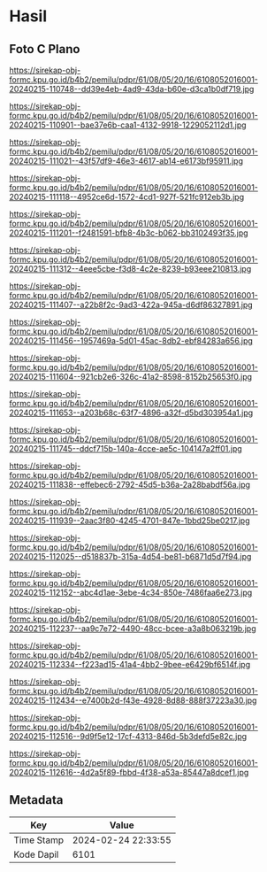 # Hasil

## Foto C Plano

https://sirekap-obj-formc.kpu.go.id/b4b2/pemilu/pdpr/61/08/05/20/16/6108052016001-20240215-110748--dd39e4eb-4ad9-43da-b60e-d3ca1b0df719.jpg

https://sirekap-obj-formc.kpu.go.id/b4b2/pemilu/pdpr/61/08/05/20/16/6108052016001-20240215-110901--bae37e6b-caa1-4132-9918-1229052112d1.jpg

https://sirekap-obj-formc.kpu.go.id/b4b2/pemilu/pdpr/61/08/05/20/16/6108052016001-20240215-111021--43f57df9-46e3-4617-ab14-e6173bf95911.jpg

https://sirekap-obj-formc.kpu.go.id/b4b2/pemilu/pdpr/61/08/05/20/16/6108052016001-20240215-111118--4952ce6d-1572-4cd1-927f-521fc912eb3b.jpg

https://sirekap-obj-formc.kpu.go.id/b4b2/pemilu/pdpr/61/08/05/20/16/6108052016001-20240215-111201--f2481591-bfb8-4b3c-b062-bb3102493f35.jpg

https://sirekap-obj-formc.kpu.go.id/b4b2/pemilu/pdpr/61/08/05/20/16/6108052016001-20240215-111312--4eee5cbe-f3d8-4c2e-8239-b93eee210813.jpg

https://sirekap-obj-formc.kpu.go.id/b4b2/pemilu/pdpr/61/08/05/20/16/6108052016001-20240215-111407--a22b8f2c-9ad3-422a-945a-d6df86327891.jpg

https://sirekap-obj-formc.kpu.go.id/b4b2/pemilu/pdpr/61/08/05/20/16/6108052016001-20240215-111456--1957469a-5d01-45ac-8db2-ebf84283a656.jpg

https://sirekap-obj-formc.kpu.go.id/b4b2/pemilu/pdpr/61/08/05/20/16/6108052016001-20240215-111604--921cb2e6-326c-41a2-8598-8152b25653f0.jpg

https://sirekap-obj-formc.kpu.go.id/b4b2/pemilu/pdpr/61/08/05/20/16/6108052016001-20240215-111653--a203b68c-63f7-4896-a32f-d5bd303954a1.jpg

https://sirekap-obj-formc.kpu.go.id/b4b2/pemilu/pdpr/61/08/05/20/16/6108052016001-20240215-111745--ddcf715b-140a-4cce-ae5c-104147a2ff01.jpg

https://sirekap-obj-formc.kpu.go.id/b4b2/pemilu/pdpr/61/08/05/20/16/6108052016001-20240215-111838--effebec6-2792-45d5-b36a-2a28babdf56a.jpg

https://sirekap-obj-formc.kpu.go.id/b4b2/pemilu/pdpr/61/08/05/20/16/6108052016001-20240215-111939--2aac3f80-4245-4701-847e-1bbd25be0217.jpg

https://sirekap-obj-formc.kpu.go.id/b4b2/pemilu/pdpr/61/08/05/20/16/6108052016001-20240215-112025--d518837b-315a-4d54-be81-b6871d5d7f94.jpg

https://sirekap-obj-formc.kpu.go.id/b4b2/pemilu/pdpr/61/08/05/20/16/6108052016001-20240215-112152--abc4d1ae-3ebe-4c34-850e-7486faa6e273.jpg

https://sirekap-obj-formc.kpu.go.id/b4b2/pemilu/pdpr/61/08/05/20/16/6108052016001-20240215-112237--aa9c7e72-4490-48cc-bcee-a3a8b063219b.jpg

https://sirekap-obj-formc.kpu.go.id/b4b2/pemilu/pdpr/61/08/05/20/16/6108052016001-20240215-112334--f223ad15-41a4-4bb2-9bee-e6429bf6514f.jpg

https://sirekap-obj-formc.kpu.go.id/b4b2/pemilu/pdpr/61/08/05/20/16/6108052016001-20240215-112434--e7400b2d-f43e-4928-8d88-888f37223a30.jpg

https://sirekap-obj-formc.kpu.go.id/b4b2/pemilu/pdpr/61/08/05/20/16/6108052016001-20240215-112516--9d9f5e12-17cf-4313-846d-5b3defd5e82c.jpg

https://sirekap-obj-formc.kpu.go.id/b4b2/pemilu/pdpr/61/08/05/20/16/6108052016001-20240215-112616--4d2a5f89-fbbd-4f38-a53a-85447a8dcef1.jpg


## Metadata

| Key        | Value               |
| ---------- | ------------------- |
| Time Stamp | 2024-02-24 22:33:55 |
| Kode Dapil | 6101                |




